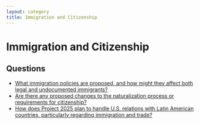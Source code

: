 ```yaml
---
layout: category
title: Immigration and Citizenship
---
```


# Immigration and Citizenship

## Questions

- [What immigration policies are proposed, and how might they affect both legal and undocumented immigrants?](/questions/006-immigration-policies-impact.html)
- [Are there any proposed changes to the naturalization process or requirements for citizenship?](/questions/007-naturalization-process-requirements.html)
- [How does Project 2025 plan to handle U.S. relations with Latin American countries, particularly regarding immigration and trade?](/questions/102-us-relations-latin-american-countries.html)
